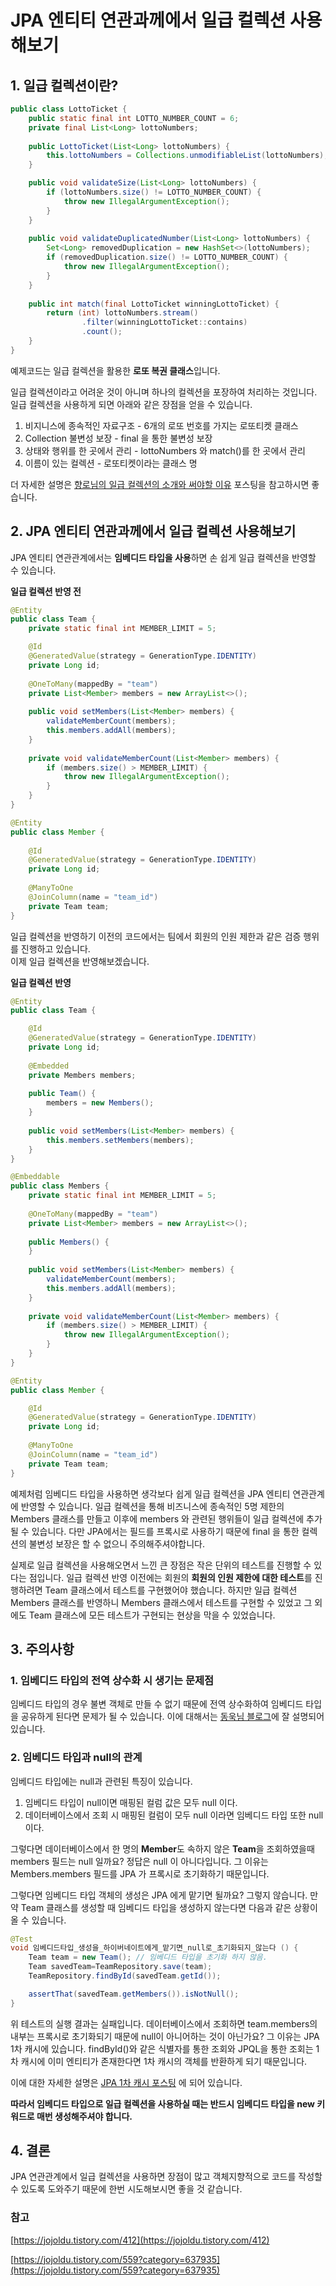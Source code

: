# JPA 엔티티 연관과께에서 일급 컬렉션 사용해보기

## 1. 일급 컬렉션이란?

```java
public class LottoTicket { 
    public static final int LOTTO_NUMBER_COUNT = 6;
    private final List<Long> lottoNumbers;
    
    public LottoTicket(List<Long> lottoNumbers) { 
        this.lottoNumbers = Collections.unmodifiableList(lottoNumbers); 
    }

    public void validateSize(List<Long> lottoNumbers) { 
        if (lottoNumbers.size() != LOTTO_NUMBER_COUNT) { 
            throw new IllegalArgumentException(); 
        } 
    }
    
    public void validateDuplicatedNumber(List<Long> lottoNumbers) { 
        Set<Long> removedDuplication = new HashSet<>(lottoNumbers);
        if (removedDuplication.size() != LOTTO_NUMBER_COUNT) { 
            throw new IllegalArgumentException(); 
        } 
    }
    
    public int match(final LottoTicket winningLottoTicket) {
        return (int) lottoNumbers.stream()
                .filter(winningLottoTicket::contains)
                .count();
    }
}

```
 예제코드는 일급 컬렉션을 활용한 **로또 복권 클래스**입니다.

일급 컬렉션이라고 어려운 것이 아니며 하나의 컬렉션을 포장하여 처리하는 것입니다.
일급 컬렉션을 사용하게 되면 아래와 같은 장점을 얻을 수 있습니다.

1. 비지니스에 종속적인 자료구조 - 6개의 로또 번호를 가지는 로또티켓 클래스 
2. Collection 불변성 보장 - final 을 통한 불변성 보장
3. 상태와 행위를 한 곳에서 관리 - lottoNumbers 와 match()를 한 곳에서 관리 
4. 이름이 있는 컬렉션 - 로또티켓이라는 클래스 명

더 자세한 설명은 [향로님의 일급 컬렉션의 소개와 써야할 이유](https://jojoldu.tistory.com/412) 포스팅을 참고하시면 좋습니다.


## 2. JPA 엔티티 연관과께에서 일급 컬렉션 사용해보기

JPA 엔티티 연관관계에서는 **임베디드 타입을 사용**하면 손 쉽게 일급 컬렉션을 반영할 수 있습니다.

**일급 컬렉션 반영 전**

```java
@Entity
public class Team { 
    private static final int MEMBER_LIMIT = 5;

    @Id
    @GeneratedValue(strategy = GenerationType.IDENTITY)
    private Long id;
    
    @OneToMany(mappedBy = "team")
    private List<Member> members = new ArrayList<>();
    
    public void setMembers(List<Member> members) { 
        validateMemberCount(members);
        this.members.addAll(members);
    }
    
    private void validateMemberCount(List<Member> members) { 
        if (members.size() > MEMBER_LIMIT) { 
            throw new IllegalArgumentException(); 
        }
    }
}

@Entity
public class Member {
    
    @Id 
    @GeneratedValue(strategy = GenerationType.IDENTITY)
    private Long id;
    
    @ManyToOne
    @JoinColumn(name = "team_id")
    private Team team;
}
```

일급 컬렉션을 반영하기 이전의 코드에서는 팀에서 회원의 인원 제한과 같은 검증 행위를 진행하고 있습니다.  
이제 일급 컬렉션을 반영해보겠습니다.

**일급 컬렉션 반영**

```java
@Entity
public class Team {

    @Id
    @GeneratedValue(strategy = GenerationType.IDENTITY)
    private Long id;
    
    @Embedded
    private Members members;
    
    public Team() { 
        members = new Members();
    }
    
    public void setMembers(List<Member> members) { 
        this.members.setMembers(members);
    }
}

@Embeddable
public class Members {
    private static final int MEMBER_LIMIT = 5;
    
    @OneToMany(mappedBy = "team")
    private List<Member> members = new ArrayList<>();
    
    public Members() {
    }
    
    public void setMembers(List<Member> members) { 
        validateMemberCount(members);
        this.members.addAll(members);
    }
    
    private void validateMemberCount(List<Member> members) { 
        if (members.size() > MEMBER_LIMIT) { 
            throw new IllegalArgumentException(); 
        }
    }
}

@Entity
public class Member {

    @Id
    @GeneratedValue(strategy = GenerationType.IDENTITY)
    private Long id;
    
    @ManyToOne
    @JoinColumn(name = "team_id")
    private Team team;
}
```

예제처럼 임베디드 타입을 사용하면 생각보다 쉽게 일급 컬렉션을 JPA 엔티티 연관관계에 반영할 수 있습니다.
일급 컬렉션을 통해 비즈니스에 종속적인 5명 제한의 Members 클래스를 만들고 이후에 members 와 관련된 행위들이 일급 컬렉션에 추가될 수 있습니다.
다만 JPA에서는 필드를 프록시로 사용하기 때문에 final 을 통한 컬렉션의 불변성 보장은 할 수 없으니 주의해주셔야합니다.

실제로 일급 컬렉션을 사용해오면서 느낀 큰 장점은 작은 단위의 테스트를 진행할 수 있다는 점입니다.
일급 컬렉션 반영 이전에는 회원의 **회원의 인원 제한에 대한 테스트**를 진행하려면 Team 클래스에서 테스트를 구현했어야 했습니다.
하지만 일급 컬렉션 Members 클래스를 반영하니 Members 클래스에서 테스트를 구현할 수 있었고 그 외에도 Team 클래스에 모든 테스트가 구현되는 현상을 막을 수 있었습니다.

## 3. 주의사항

### 1. 임베디드 타입의 전역 상수화 시 생기는 문제점
임베디드 타입의 경우 불변 객체로 만들 수 없기 때문에 전역 상수화하여 임베디드 타입을 공유하게 된다면 문제가 될 수 있습니다. 
이에 대해서는 [동욱님 블로그](https://jojoldu.tistory.com/559?category=637935)에 잘 설명되어 있습니다.

### 2. 임베디드 타입과 null의 관계
임베디드 타입에는 null과 관련된 특징이 있습니다.
1. 임베디드 타입이 null이면 매핑된 컬럼 값은 모두 null 이다.
2. 데이터베이스에서 조회 시 매핑된 컬럼이 모두 null 이라면 임베디드 타입 또한 null 이다.

그렇다면 데이터베이스에서 한 명의 **Member**도 속하지 않은 **Team**을 조회하였을때 members 필드는 null 일까요? 정답은 null 이 아니다입니다. 
그 이유는 Members.members 필드를 JPA 가 프록시로 초기화하기 때문입니다.

그렇다면 임베디드 타입 객체의 생성은 JPA 에게 맡기면 될까요? 그렇지 않습니다. 
만약 Team 클래스를 생성할 때 임베디드 타입을 생성하지 않는다면 다음과 같은 상황이 올 수 있습니다.

```java
@Test
void 임베디드타입_생성을_하이버네이트에게_맡기면_null로_초기화되지_않는다 () {
    Team team = new Team(); // 임베디드 타입을 초기화 하지 않음.
    Team savedTeam=TeamRepository.save(team);
    TeamRepository.findById(savedTeam.getId());

    assertThat(savedTeam.getMembers()).isNotNull();
}
```

위 테스트의 실행 결과는 실패입니다. 데이터베이스에서 조회하면 team.members의 내부는 프록시로 초기화되기 때문에 null이 아니어하는 것이 아닌가요? 
그 이유는 JPA 1차 캐시에 있습니다. findById()와 같은 식별자를 통한 조회와 JPQL을 통한 조회는 1차 캐시에 이미 엔티티가 존재한다면 1차 캐시의 객체를 반환하게 되기 때문입니다. 

이에 대한 자세한 설명은 [JPA 1차 캐시 포스팅](https://github.com/leeyohan93/TIL/blob/master/jpa/JPA1%EC%B0%A8%EC%BA%90%EC%8B%9C.md) 에 되어 있습니다.


**따라서 임베디드 타입으로 일급 컬렉션을 사용하실 때는 반드시 임베디드 타입을 new 키워드로 매번 생성해주셔야 합니다.**

## 4. 결론
JPA 연관관계에서 일급 컬렉션을 사용하면 장점이 많고 객체지향적으로 코드를 작성할 수 있도록 도와주기 때문에 한번 시도해보시면 좋을 것 같습니다.

### 참고

[https://jojoldu.tistory.com/412](https://jojoldu.tistory.com/412)

[https://jojoldu.tistory.com/559?category=637935](https://jojoldu.tistory.com/559?category=637935)